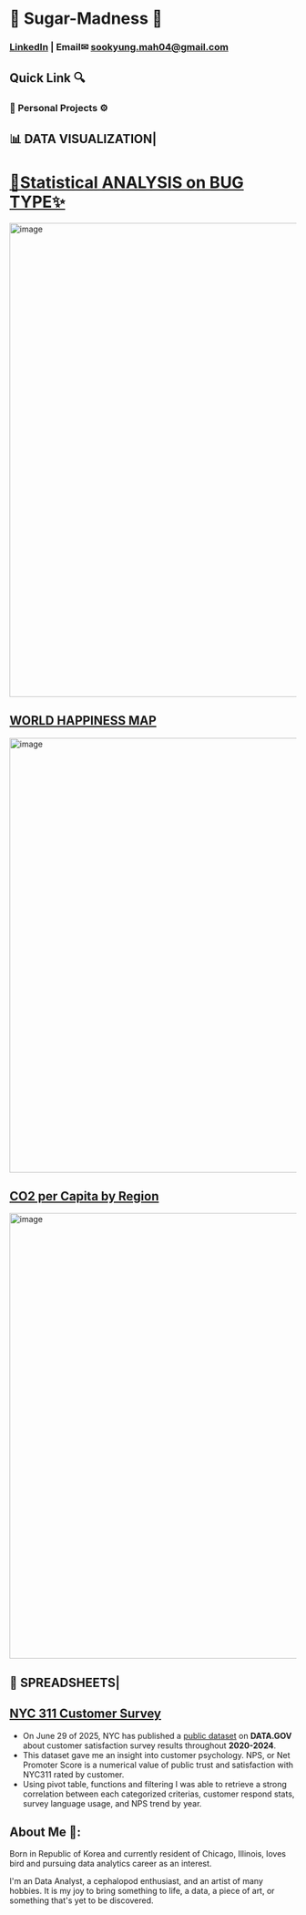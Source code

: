 # 🍰 Sugar-Madness 🍴

### [LinkedIn](https://www.linkedin.com/feed/) | Email✉ sookyung.mah04@gmail.com

## Quick Link 🔍
### 📄 Personal Projects ⚙

## 📊 DATA VISUALIZATION|
# [🐞Statistical ANALYSIS on BUG TYPE✨](https://public.tableau.com/app/profile/soo.kyung.mah/viz/StatisticalAnalysisonBugTypes/1)
<img width="1447" height="832" alt="image" src="https://github.com/user-attachments/assets/e5a64d5c-93fa-435b-b68d-ecdd13aede59" />


## [WORLD HAPPINESS MAP](https://public.tableau.com/app/profile/soo.kyung.mah/viz/WorldHappinessDataMap_17557810482750/10_Color-BlindDashboard)
<img width="895" height="763" alt="image" src="https://github.com/user-attachments/assets/15a09d34-05db-478d-a781-60daf3019196" />

## [CO2 per Capita by Region](https://public.tableau.com/app/profile/soo.kyung.mah/viz/CO2PerCapitaByRegion_17557955035620/2_1#1)
<img width="998" height="782" alt="image" src="https://github.com/user-attachments/assets/b0b37355-0673-47cf-bcd1-72572d9db107" />

## 📰 SPREADSHEETS|
## [NYC 311 Customer Survey](https://docs.google.com/spreadsheets/d/1_yhodbfNVuk6EmkKw1EmDwqMifFzOBZ7isYoeFnagnM/edit?usp=sharing)
- On June 29 of 2025, NYC has published a [public dataset](https://catalog.data.gov/dataset/311-customer-satisfaction-survey) on **DATA.GOV** about customer satisfaction survey results throughout **2020-2024**.
- This dataset gave me an insight into customer psychology. NPS, or Net Promoter Score is a numerical value of public trust and satisfaction with NYC311 rated by customer.
- Using pivot table, functions and filtering I was able to retrieve a strong correlation between each categorized criterias, customer respond stats, survey language usage, and NPS trend by year.


## About Me 📝:
Born in Republic of Korea and currently resident of Chicago, Illinois, loves bird and pursuing data analytics career as an interest.

I'm an Data Analyst, a cephalopod enthusiast, and an artist of many hobbies.
It is my joy to bring something to life, a data, a piece of art, or something that's yet to be discovered.



